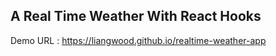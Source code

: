 ## A Real Time Weather With React Hooks

Demo URL : https://liangwood.github.io/realtime-weather-app
